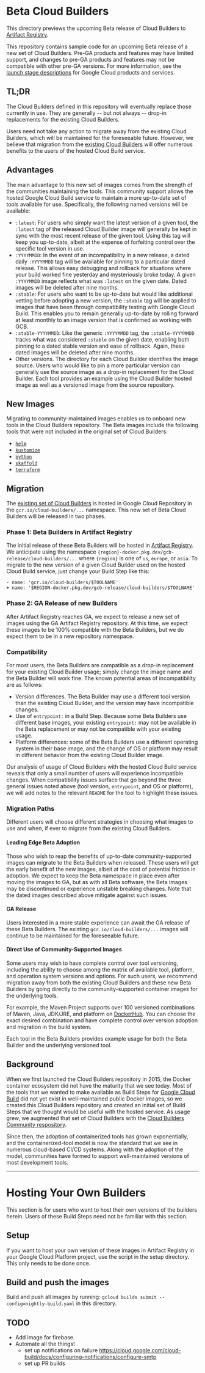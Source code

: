 # Beta Cloud Builders

This directory previews the upcoming Beta release of Cloud Builders to [Artifact
Registry](https://cloud.google.com/artifact-registry).

This repository contains sample code for an upcoming Beta release of a new set
of Cloud Builders. Pre-GA products and features may have limited support, and
changes to pre-GA products and features may not be compatible with other pre-GA
versions. For more information, see the [launch stage
descriptions](https://cloud.google.com/products?hl=en#product-launch-stages) for
Google Cloud products and services.

## TL;DR

The Cloud Builders defined in this repository will eventually replace those
currently in use. They are generally -- but not always -- drop-in replacements
for the existing Cloud Builders.

Users need not take any action to migrate away from the existing Cloud Builders,
which will be maintained for the foreseeable future. However, we believe that
migration from the [existing Cloud Builders](..) will offer numerous benefits to
the users of the hosted Cloud Build service.

## Advantages

The main advantage to this new set of images comes from the strength of the
communities maintaining the tools. This community support allows the hosted
Google Cloud Build service to maintain a more up-to-date set of tools available
for use. Specifically, the following named versions will be available:

- `:latest`: For users who simply want the latest version of a given tool, the
  `:latest` tag of the released Cloud Builder image will generally be kept in
  sync with the most recent release of the given tool. Using this tag will keep
  you up-to-date, albeit at the expense of forfeiting control over the specific
  tool version in use.
- `:YYYYMMDD`: In the event of an incompatibility in a new release, a dated
  daily `:YYYYMMDD` tag will be available for pinning to a particular dated
  release. This allows easy debugging and rollback for situations where your
  build worked fine yesterday and mysteriously broke today. A given `:YYYYMMDD`
  image reflects what was `:latest` on the given date. Dated images will be
  deleted after nine months.
- `:stable`: For users who want to be up-to-date but would like additional
  vetting before adopting a new version, the `:stable` tag will be applied to
  images that have been through compatibility testing with Google Cloud Build.
  This enables you to remain generally up-to-date by rolling forward at least
  monthly to an image version that is confirmed as working with GCB.
- `:stable-YYYYMMDD`: Like the generic `:YYYYMMDD` tag, the `:stable-YYYYMMDD`
  tracks what was considered `:stable` on the given date, enabling both pinning
  to a dated stable version and ease of rollback. Again, these dated images will
  be deleted after nine months.
- Other versions. The directory for each Cloud Builder identifies the image
  source. Users who would like to pin a more particular version can generally
  use the source image as a drop-in replacement for the Cloud Builder. Each tool
  provides an example using the Cloud Builder hosted image as well as a
  versioned image from the source repository.

## New Images

Migrating to community-maintained images enables us to onboard new tools in the
Cloud Builders repository. The Beta images include the following tools that were
not included in the original set of Cloud Builders:

- [`helm`](helm)
- [`kustomize`](kustomize)
- [`python`](python)
- [`skaffold`](skaffold)
- [`terraform`](terraform)

## Migration

The [existing set of Cloud Builders](..) is hosted in Google Cloud Repository in
the `gcr.io/cloud-builders/...` namespace. This new set of Beta Cloud Builders
will be released in two phases.

### Phase 1: Beta Builders in Artifact Registry

The initial release of these Beta Builders will be hosted in [Artifact
Registry](https://cloud.google.com/artifact-registry). We anticipate using the
namespace `{region}-docker.pkg.dev/gcb-release/cloud-builders/...` where
`{region}` is one of `us`, `europe`, or `asia`. To migrate to the new version of
a given Cloud Builder used on the hosted Cloud Build service, just change your
Build Step like this:

```
- name: 'gcr.io/cloud-builders/$TOOLNAME'
+ name: '$REGION-docker.pkg.dev/gcb-release/cloud-builders/$TOOLNAME'
```

### Phase 2: GA Release of new Builders

After Artifact Registry reaches GA, we expect to release a new set of images
using the GA Artifact Registry repository. At this time, we expect these images
to be 100% compatible with the Beta Builders, but we do expect them to be in a
new repository namespace.

### Compatibility

For most users, the Beta Builders are compatible as a drop-in replacement for
your existing Cloud Builder usage; simply change the image name and the Beta
Builder will work fine. The known potential areas of incompatibility are as
follows:

- Version differences. The Beta Builder may use a different tool version than
  the existing Cloud Builder, and the version may have incompatible changes.
- Use of `entrypoint:` in a Build Step. Because some Beta Builders use different
  base images, your existing `entrypoint:` may not be available in the Beta
  replacement or may not be compatible with your existing usage.
- Platform differences: some of the Beta Builders use a different operating
  system in their base image, and the change of OS or platform may result in
  different behavior from the existing Cloud Builder image.

Our analysis of usage of Cloud Builders with the hosted Cloud Build service
reveals that only a small number of users will experience incompatible changes.
When compatibility issues surface that go beyond the three general issues noted
above (tool version, `entrypoint`, and OS or platform), we will add notes to the
relevant `README` for the tool to highlight these issues.

### Migration Paths

Different users will choose different strategies in choosing what images to use
and when, if ever to migrate from the existing Cloud Builders.

#### Leading Edge Beta Adoption

Those who wish to reap the benefits of up-to-date community-supported images can
migrate to the Beta Builders when released. These users will get the early
benefit of the new images, albeit at the cost of potential friction in adoption.
We expect to keep the Beta namespace in place even after moving the images to
GA, but as with all Beta software, the Beta images may be discontinued or
experience unstable breaking changes. Note that the dated images described above
mitigate against such issues.

#### GA Release

Users interested in a more stable experience can await the GA release of these
Beta Builders. The existing `gcr.io/cloud-builders/...` images will continue to
be maintained for the foreseeable future.

#### Direct Use of Community-Supported Images

Some users may wish to have complete control over tool versioning, including the
ability to choose among the matrix of available tool, platform, and operation
system versions and options. For such users, we recommend migration away from
both the existing Cloud Builders and these new Beta Builders by going directly
to the community-supported container images for the underlying tools.

For example, the Maven Project supports over 100 versioned combinations of
Maven, Java, JDK/JRE, and platform on
[DockerHub](https://hub.docker.com/_/maven). You can choose the exact desired
combination and have complete control over version adoption and migration in the
build system.

Each tool in the Beta Builders provides example usage for both the Beta Builder
and the underlying versioned tool.

## Background

When we first launched the Cloud Builders repository in 2015, the Docker
container ecosystem did not have the maturity that we see today. Most of the
tools that we wanted to make available as Build Steps for [Google Cloud
Build](https://cloud.google.com/cloud-build/docs/) did not yet exist in
well-maintained public Docker images, so we created this Cloud Builders
repository and created an initial set of Build Steps that we thought would be
useful with the hosted service. As usage grew, we augmented that set of Cloud
Builders with the [Cloud Builders Community
respository](https://github.com/GoogleCloudPlatform/cloud-builders-community).

Since then, the adoption of containerized tools has grown exponentially, and
the containerized-tool model is now the standard that we see in numerous
cloud-based CI/CD systems. Along with the adoption of the model, communities have formed to support well-maintained versions of most development tools.

------
# Hosting Your Own Builders

This section is for users who want to host their own versions of the builders
herein. Users of these Build Steps need not be familiar with this section.

## Setup

If you want to host your own version of these images in Artifact Registry in
your Google Cloud Platform project, use the script in the setup directory. This
only needs to be done once.

## Build and push the images

Build and push all images by running:
`gcloud builds submit --config=nightly-build.yaml`
in this directory.

## TODO

- Add image for firebase.
- Automate all the things!
	- set up notifications on failure
	  https://cloud.google.com/cloud-build/docs/configuring-notifications/configure-smtp
    - set up PR builds
